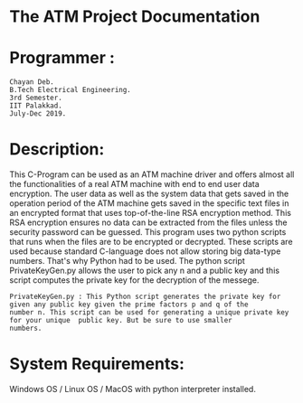 # The ATM Project Documentation

# Programmer :
	Chayan Deb.
	B.Tech Electrical Engineering.
	3rd Semester.
	IIT Palakkad.
	July-Dec 2019.
	

# Description: 
This C-Program can be used as an ATM machine driver and offers almost all the functionalities of a real ATM machine 
with end to end user data encryption. The user data as well as the system data that gets saved in the operation period of the ATM 
machine gets saved in the specific text files in an encrypted format that uses top-of-the-line RSA encryption method.
This RSA encryption ensures no data can be extracted from the files unless the security password can be guessed.
This program uses two python scripts that runs when the files are to be encrypted or decrypted. These scripts are used because 
standard C-language does not allow storing big data-type numbers. That's why Python had to be used.
The python script PrivateKeyGen.py allows the user to pick any n and a public key and this script computes the private key for the 
decryption of the messege.


	PrivateKeyGen.py : This Python script generates the private key for given any public key given the prime factors p and q of the
	number n. This script can be used for generating a unique private key for your unique  public key. But be sure to use smaller 
	numbers.


# System Requirements: 
Windows OS / Linux OS / MacOS with python interpreter installed.
